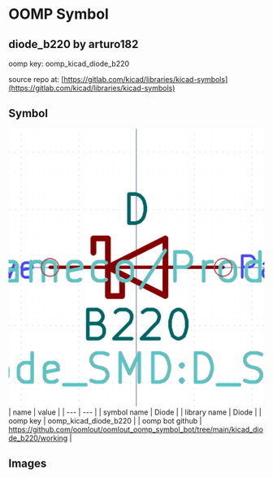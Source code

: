 # OOMP Symbol  
## diode_b220  by arturo182  
  
oomp key: oomp_kicad_diode_b220  
  
source repo at: [https://gitlab.com/kicad/libraries/kicad-symbols](https://gitlab.com/kicad/libraries/kicad-symbols)  
## Symbol  
  
[![working.png](working_600.png)](working.png)  
| name | value | 
| --- | --- | 
| symbol name | Diode | 
| library name | Diode | 
| oomp key | oomp_kicad_diode_b220 | 
| oomp bot github | https://github.com/oomlout/oomlout_oomp_symbol_bot/tree/main/kicad_diode_b220/working | 
## Images  
